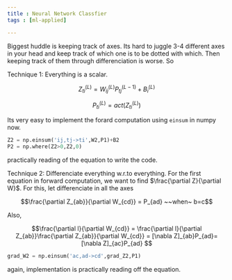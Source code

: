 ```yaml
---
title : Neural Network Classfier
tags : [ml-applied]

---
```




Biggest huddle is keeping track of axes.  Its hard to juggle 3-4 different axes in your head and keep track of which one is to be dotted with which. Then keeping track of them through differenciation is worse. So 

Technique 1: Everything is a scalar. 

$$ Z^{(L)}_{ti} = W^{(L)}_{ij}P^{(L-1)}_{tj}+B^{(L)}_{i}$$

$$ P^{(L)}_{ti} = act(Z^{(L)}_{ti}) $$


Its very easy to implement the forard computation using `einsum` in numpy now. 

```python
Z2 = np.einsum('ij,tj->ti',W2,P1)+B2
P2 = np.where(Z2>0,Z2,0)    
```

practically reading of the equation to write the code. 

Technique 2: Differenciate everything w.r.to everything. 
For the first equation in forward computation, we want to find $\frac{\partial Z}{\partial W}$. For this, let differenciate in all the axes

$$\frac{\partial Z_{ab}}{\partial W_{cd}} = P_{ad} ~~when~ b=c$$

Also,

$$\frac{\partial l}{\partial W_{cd}} = \frac{\partial l}{\partial Z_{ab}}\frac{\partial Z_{ab}}{\partial W_{cd}} = [\nabla Z]_{ab}P_{ad}= [\nabla Z]_{ac}P_{ad} $$

```python
grad_W2 = np.einsum('ac,ad->cd',grad_Z2,P1)
```
again, implementation is practically reading off the equation. 